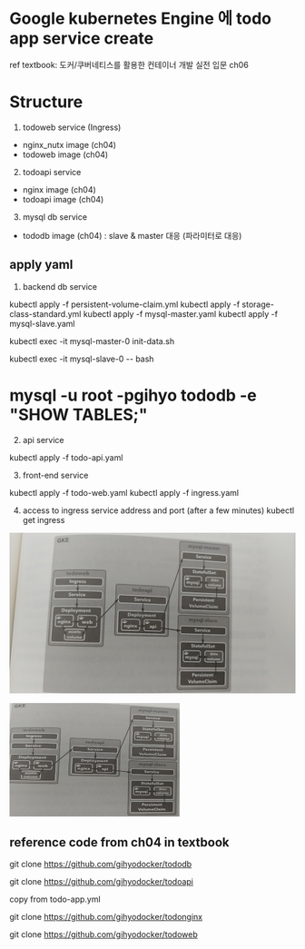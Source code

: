 # Google kubernetes Engine 에 todo app service create
ref textbook: 도커/쿠버네티스를 활용한 컨테이너 개발 실전 입문 ch06


# Structure

1) todoweb service (Ingress)

- nginx_nutx image (ch04)
- todoweb image (ch04)


2) todoapi service

- nginx image (ch04)
- todoapi image (ch04)


3) mysql db service

- tododb image (ch04)
  : slave & master 대응 (파라미터로 대응)


## apply yaml 

1) backend db service 

kubectl apply -f persistent-volume-claim.yml
kubectl apply -f storage-class-standard.yml
kubectl apply -f mysql-master.yaml
kubectl apply -f mysql-slave.yaml

kubectl exec -it mysql-master-0 init-data.sh

kubectl exec -it mysql-slave-0 -- bash
  # mysql -u root -pgihyo tododb -e "SHOW TABLES;"



2) api service

kubectl apply -f todo-api.yaml


3) front-end service

kubectl apply -f todo-web.yaml
kubectl apply -f ingress.yaml

4) access to ingress service address and port (after a few minutes)
kubectl get ingress


![todo app in GKE](./todoapp-GKE.jpg)

<img src="./todoapp-GKE.png"  width="300" height="200">



## reference code from ch04 in textbook

git clone https://github.com/gihyodocker/tododb

git clone https://github.com/gihyodocker/todoapi

copy from todo-app.yml

git clone https://github.com/gihyodocker/todonginx


git clone https://github.com/gihyodocker/todoweb

